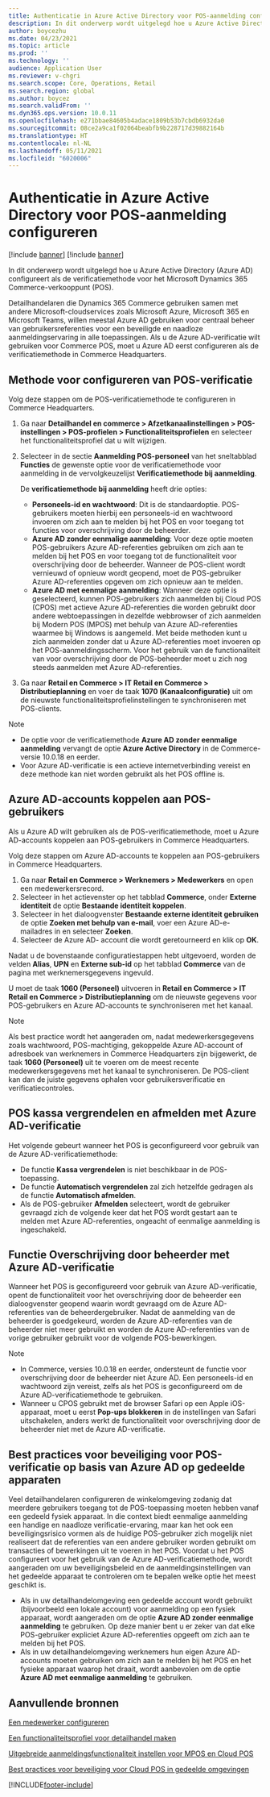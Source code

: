```yaml
---
title: Authenticatie in Azure Active Directory voor POS-aanmelding configureren
description: In dit onderwerp wordt uitgelegd hoe u Azure Active Directory configureert als de verificatiemethode voor het Microsoft Dynamics 365 Commerce-verkooppunt.
author: boycezhu
ms.date: 04/23/2021
ms.topic: article
ms.prod: ''
ms.technology: ''
audience: Application User
ms.reviewer: v-chgri
ms.search.scope: Core, Operations, Retail
ms.search.region: global
ms.author: boycez
ms.search.validFrom: ''
ms.dyn365.ops.version: 10.0.11
ms.openlocfilehash: e271bbae84605b4adace1809b53b7cbdb6932da0
ms.sourcegitcommit: 08ce2a9ca1f02064beabfb9b228717d39882164b
ms.translationtype: HT
ms.contentlocale: nl-NL
ms.lasthandoff: 05/11/2021
ms.locfileid: "6020006"
---
```

# <a name="configure-azure-active-directory-authentication-for-pos-sign-in"></a>Authenticatie in Azure Active Directory voor POS-aanmelding configureren

[!include [banner](includes/banner.md)]
[!include [banner](includes/preview-banner.md)]

In dit onderwerp wordt uitgelegd hoe u Azure Active Directory (Azure AD) configureert als de verificatiemethode voor het Microsoft Dynamics 365 Commerce-verkooppunt (POS).

Detailhandelaren die Dynamics 365 Commerce gebruiken samen met andere Microsoft-cloudservices zoals Microsoft Azure, Microsoft 365 en Microsoft Teams, willen meestal Azure AD gebruiken voor centraal beheer van gebruikersreferenties voor een beveiligde en naadloze aanmeldingservaring in alle toepassingen. Als u de Azure AD-verificatie wilt gebruiken voor Commerce POS, moet u Azure AD eerst configureren als de verificatiemethode in Commerce Headquarters.

## <a name="configure-pos-authentication-method"></a>Methode voor configureren van POS-verificatie

Volg deze stappen om de POS-verificatiemethode te configureren in Commerce Headquarters.
    
1. Ga naar **Detailhandel en commerce \> Afzetkanaalinstellingen \> POS-instellingen \> POS-profielen \> Functionaliteitsprofielen** en selecteer het functionaliteitsprofiel dat u wilt wijzigen.
1. Selecteer in de sectie **Aanmelding POS-personeel** van het sneltabblad **Functies** de gewenste optie voor de verificatiemethode voor aanmelding in de vervolgkeuzelijst **Verificatiemethode bij aanmelding**.

    De **verificatiemethode bij aanmelding** heeft drie opties:
    
    - **Personeels-id en wachtwoord**: Dit is de standaardoptie. POS-gebruikers moeten hierbij een personeels-id en wachtwoord invoeren om zich aan te melden bij het POS en voor toegang tot functies voor overschrijving door de beheerder.
    - **Azure AD zonder eenmalige aanmelding**: Voor deze optie moeten POS-gebruikers Azure AD-referenties gebruiken om zich aan te melden bij het POS en voor toegang tot de functionaliteit voor overschrijving door de beheerder. Wanneer de POS-client wordt vernieuwd of opnieuw wordt geopend, moet de POS-gebruiker Azure AD-referenties opgeven om zich opnieuw aan te melden.
    - **Azure AD met eenmalige aanmelding**: Wanneer deze optie is geselecteerd, kunnen POS-gebruikers zich aanmelden bij Cloud POS (CPOS) met actieve Azure AD-referenties die worden gebruikt door andere webtoepassingen in dezelfde webbrowser of zich aanmelden bij Modern POS (MPOS) met behulp van Azure AD-referenties waarmee bij Windows is aangemeld. Met beide methoden kunt u zich aanmelden zonder dat u Azure AD-referenties moet invoeren op het POS-aanmeldingsscherm. Voor het gebruik van de functionaliteit van voor overschrijving door de POS-beheerder moet u zich nog steeds aanmelden met Azure AD-referenties.

1. Ga naar **Retail en Commerce > IT Retail en Commerce > Distributieplanning** en voer de taak **1070 (Kanaalconfiguratie)** uit om de nieuwste functionaliteitsprofielinstellingen te synchroniseren met POS-clients.

> [!NOTE]
> - De optie voor de verificatiemethode **Azure AD zonder eenmalige aanmelding** vervangt de optie **Azure Active Directory** in de Commerce-versie 10.0.18 en eerder.
> - Voor Azure AD-verificatie is een actieve internetverbinding vereist en deze methode kan niet worden gebruikt als het POS offline is.

## <a name="associate-azure-ad-accounts-with-pos-users"></a>Azure AD-accounts koppelen aan POS-gebruikers

Als u Azure AD wilt gebruiken als de POS-verificatiemethode, moet u Azure AD-accounts koppelen aan POS-gebruikers in Commerce Headquarters. 

Volg deze stappen om Azure AD-accounts te koppelen aan POS-gebruikers in Commerce Headquarters.
    
1. Ga naar **Retail en Commerce > Werknemers > Medewerkers** en open een medewerkersrecord.
1. Selecteer in het actievenster op het tabblad **Commerce**, onder **Externe identiteit** de optie **Bestaande identiteit koppelen**. 
1. Selecteer in het dialoogvenster **Bestaande externe identiteit gebruiken** de optie **Zoeken met behulp van e-mail**, voer een Azure AD-e-mailadres in en selecteer **Zoeken**.
1. Selecteer de Azure AD- account die wordt geretourneerd en klik op **OK**.

Nadat u de bovenstaande configuratiestappen hebt uitgevoerd, worden de velden **Alias**, **UPN** en **Externe sub-id** op het tabblad **Commerce** van de pagina met werknemersgegevens ingevuld.

U moet de taak **1060 (Personeel)** uitvoeren in **Retail en Commerce > IT Retail en Commerce > Distributieplanning** om de nieuwste gegevens voor POS-gebruikers en Azure AD-accounts te synchroniseren met het kanaal.

> [!NOTE]
> Als best practice wordt het aangeraden om, nadat medewerkersgegevens zoals wachtwoord, POS-machtiging, gekoppelde Azure AD-account of adresboek van werknemers in Commerce Headquarters zijn bijgewerkt, de taak **1060 (Personeel)** uit te voeren om de meest recente medewerkersgegevens met het kanaal te synchroniseren. De POS-client kan dan de juiste gegevens ophalen voor gebruikersverificatie en verificatiecontroles.

## <a name="pos-lock-register-and-sign-out-with-azure-ad-authentication"></a>POS kassa vergrendelen en afmelden met Azure AD-verificatie

Het volgende gebeurt wanneer het POS is geconfigureerd voor gebruik van de Azure AD-verificatiemethode:

- De functie **Kassa vergrendelen** is niet beschikbaar in de POS-toepassing. 
- De functie **Automatisch vergrendelen** zal zich hetzelfde gedragen als de functie **Automatisch afmelden**.
- Als de POS-gebruiker **Afmelden** selecteert, wordt de gebruiker gevraagd zich de volgende keer dat het POS wordt gestart aan te melden met Azure AD-referenties, ongeacht of eenmalige aanmelding is ingeschakeld.

## <a name="manager-override-functionality-with-azure-ad-authentication"></a>Functie Overschrijving door beheerder met Azure AD-verificatie

Wanneer het POS is geconfigureerd voor gebruik van Azure AD-verificatie, opent de functionaliteit voor het overschrijving door de beheerder een dialoogvenster geopend waarin wordt gevraagd om de Azure AD-referenties van de beheerdergebruiker. Nadat de aanmelding van de beheerder is goedgekeurd, worden de Azure AD-referenties van de beheerder niet meer gebruikt en worden de Azure AD-referenties van de vorige gebruiker gebruikt voor de volgende POS-bewerkingen.

> [!NOTE]
> - In Commerce, versies 10.0.18 en eerder, ondersteunt de functie voor overschrijving door de beheerder niet Azure AD. Een personeels-id en wachtwoord zijn vereist, zelfs als het POS is geconfigureerd om de Azure AD-verificatiemethode te gebruiken.
> - Wanneer u CPOS gebruikt met de browser Safari op een Apple iOS-apparaat, moet u eerst **Pop-ups blokkeren** in de instellingen van Safari uitschakelen, anders werkt de functionaliteit voor overschrijving door de beheerder niet met de Azure AD-verificatie. 

## <a name="security-best-practices-for-azure-ad-based-pos-authentication-on-shared-devices"></a>Best practices voor beveiliging voor POS-verificatie op basis van Azure AD op gedeelde apparaten

Veel detailhandelaren configureren de winkelomgeving zodanig dat meerdere gebruikers toegang tot de POS-toepassing moeten hebben vanaf een gedeeld fysiek apparaat. In die context biedt eenmalige aanmelding een handige en naadloze verificatie-ervaring, maar kan het ook een beveiligingsrisico vormen als de huidige POS-gebruiker zich mogelijk niet realiseert dat de referenties van een andere gebruiker worden gebruikt om transacties of bewerkingen uit te voeren in het POS. Voordat u het POS configureert voor het gebruik van de Azure AD-verificatiemethode, wordt aangeraden om uw beveiligingsbeleid en de aanmeldingsinstellingen van het gedeelde apparaat te controleren om te bepalen welke optie het meest geschikt is.

- Als in uw detailhandelomgeving een gedeelde account wordt gebruikt (bijvoorbeeld een lokale account) voor aanmelding op een fysiek apparaat, wordt aangeraden om de optie **Azure AD zonder eenmalige aanmelding** te gebruiken. Op deze manier bent u er zeker van dat elke POS-gebruiker expliciet Azure AD-referenties opgeeft om zich aan te melden bij het POS.
- Als in uw detailhandelomgeving werknemers hun eigen Azure AD-accounts moeten gebruiken om zich aan te melden bij het POS en het fysieke apparaat waarop het draait, wordt aanbevolen om de optie **Azure AD met eenmalige aanmelding** te gebruiken.

## <a name="additional-resources"></a>Aanvullende bronnen

[ Een medewerker configureren](tasks/worker.md)

[Een functionaliteitsprofiel voor detailhandel maken](retail-functionality-profile.md)


[Uitgebreide aanmeldingsfunctionaliteit instellen voor MPOS en Cloud POS](extended-logon.md)

[Best practices voor beveiliging voor Cloud POS in gedeelde omgevingen](dev-itpro/secure-retail-cloud-pos.md)



[!INCLUDE[footer-include](../includes/footer-banner.md)]

